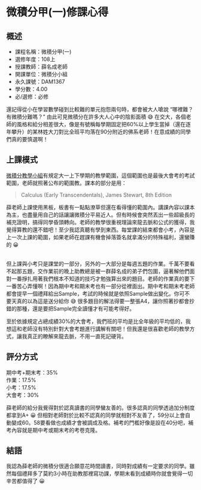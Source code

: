 # 微積分甲(一)修課心得
## 概述
- 課程名稱：微積分甲(一)
- 選修年度：108上
- 授課教師：薛名成老師
- 開課單位：微積分小組
- 永久課號：DAM1367
- 學分數：4.00
- 必/選修：必修

還記得從小在學習數學碰到比較難的單元抱怨兩句時，都會被大人嗆說 “哪裡難？有微積分難嗎？” 由此可見微積分在許多大人心中的陰影面積 😅 在交大，各個老師的風格和給分相差很大，像是有號稱每學期固定把60%以上學生當掉（還在逐年攀升）的某林姓大刀對比全班平均落在90分附近的佛系老師！在意成績的同學們真的要慎選啊！

## 上課模式
[微積分教學小組](https://calculus.nctu.edu.tw)有規定大一上下學期的教學範圍，這個範圍也是最後大會考的考試範圍，老師就照著公布的範圍教。課本的部分是用：
> Calculus (Early Transcendentals), James Stewart, 8th Edition

薛老師上課使用黑板，板書有一點點潦草但還在看得懂的範圍內。講課內容以課本為主，也盡量用自己的話讓讓微積分平易近人。但有時候會突然丟出一些超級長的補充證明，搞得同學昏頭轉向。老師的教學很重視理論來龍去脈和公式的獲得，我覺得算教的還不錯吧！至少我認真聽有學到東西。每堂課的結束都會小考，內容是上一次上課的範圍，如果老師在趕課有機會掉落簽名就拿滿分的特殊福利，還蠻賺的 😀 <br/><br/>

但上課與小考只是課堂的一部分，另外的一大部分是每週五題的作業。千萬不要看不起那五題，交作業前的晚上助教總是被一群薛名成的弟子們包圍，逼著解他們面對一番掙扎用著我們根本不知道的技巧才勉強算出來的題目。老師的作業真的要下一番苦心弄懂啊！因為期中考和期末考也有一部分從裡面出。期中考和期末考老師都會提早一個禮拜給出Sample，考試的時候就是依照Sample做出變化。你可不要天真的以為這是送分給你 😅 很多題目的解法得要一整張A4，讓你照著抄都會抄錯的那種，還是要把Sample完全讀懂才有可能考得好。


至於依據規定占總成績30%的大會考，我們班的平均是比全年級的平均低的，我想這和老師沒有特別針對大會考題進行講解有關吧！但我還是很喜歡老師的教學方式，讓我真正的瞭解來龍去脈，不用一直死記硬背。

## 評分方式
期中考+期末考：35%<br/>
作業：17.5%<br/>
小考：17.5%<br/>
大會考：30%

薛老師的給分我覺得對於認真讀書的同學蠻友善的。很多認真的同學透過加分制度都拿到A+ 😀 但相對老師對於比較不認真的同學就相對不友善了，59分以上會自動變成60。58要看做也成績才會被調成及格。補考的門檻好像是設在40分吧，補考內容就是期中考或期末考的考卷克隆。 

## 結語
我認為薛老師的微積分很適合願意花時間讀書，同時對成績有一定要求的同學。雖然每個禮拜多了莫約3小時在助教那裡寫功課，學期末看到成績時你就會覺得一切辛苦都值得了 😀
